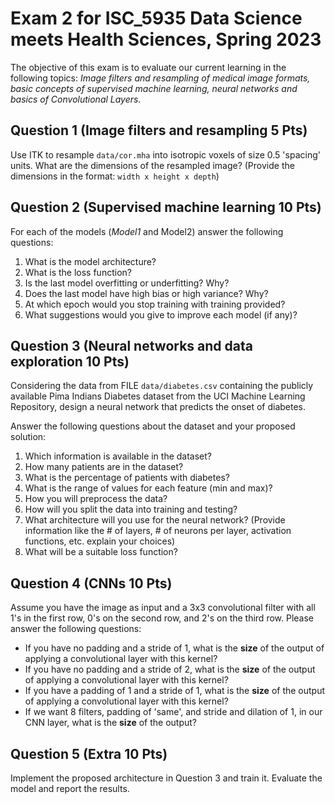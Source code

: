 # Exam 2 for ISC_5935 Data Science meets Health Sciences, Spring 2023

The objective of this exam is to evaluate our current learning in the following topics:
*Image filters and resampling of medical image formats, basic concepts of supervised machine learning,*
*neural networks and basics of Convolutional Layers.*

## Question 1 (Image filters and resampling 5 Pts)
Use ITK to resample `data/cor.mha` into isotropic voxels of size 0.5 'spacing' units. 
What are the dimensions of the resampled image? (Provide the dimensions in the format: `width x height x depth`)

## Question 2 (Supervised machine learning 10 Pts)
For each of the models  (*Model1* and Model2) answer the following questions:

1. What is the model architecture?
2. What is the loss function?
3. Is the last model overfitting or underfitting? Why?
5. Does the last model have high bias or high variance? Why?
6. At which epoch would you stop training with training provided?
7. What suggestions would you give to improve each model (if any)?

## Question 3 (Neural networks and data exploration 10 Pts)
Considering the data from FILE `data/diabetes.csv` containing  the publicly available Pima Indians Diabetes 
dataset from the UCI Machine Learning Repository, design a neural network that predicts the onset of diabetes.

Answer the following questions about the dataset and your proposed solution:

1. Which information is available in the dataset?
2. How many patients are in the dataset?
3. What is the percentage of patients with diabetes?
4. What is the range of values for each feature (min and max)?
5. How you will preprocess the data?
6. How will you split the data into training and testing?
7. What architecture will you use for the neural network? (Provide information like the # of layers, # of neurons per layer, 
activation functions, etc. explain your choices)
8. What will be a suitable loss function?

## Question 4 (CNNs 10 Pts)
Assume you have the image [](imgs/cnn.png) as input and a 3x3 convolutional filter with all 1's in the
first row, 0's on the second row, and 2's on the third row. Please answer the following questions:

* If you have no padding and a stride of 1, what is the **size** of the output of applying a convolutional layer with this kernel?
* If you have no padding and a stride of 2, what is the **size** of the output of applying a convolutional layer with this kernel?
* If you have a padding of 1 and a stride of 1, what is the **size** of the output of applying a convolutional layer with this kernel?
* If we want 8 filters, padding of 'same', and stride and dilation of 1, in our CNN layer, what is the **size** of the output?

## Question 5 (Extra 10 Pts)
Implement the proposed architecture in Question 3 and train it. Evaluate the model and report the results.